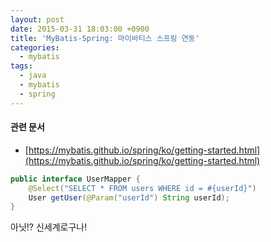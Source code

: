 ```yaml
---
layout: post
date: 2015-03-31 18:03:00 +0900
title: 'MyBatis-Spring: 마이바티스 스프링 연동'
categories:
  - mybatis
tags:
  - java
  - mybatis
  - spring
---
```


#### 관련 문서

- [https://mybatis.github.io/spring/ko/getting-started.html](https://mybatis.github.io/spring/ko/getting-started.html)

```java
public interface UserMapper {
    @Select("SELECT * FROM users WHERE id = #{userId}")
    User getUser(@Param("userId") String userId);
}
```

아닛!? 신세계로구나!

